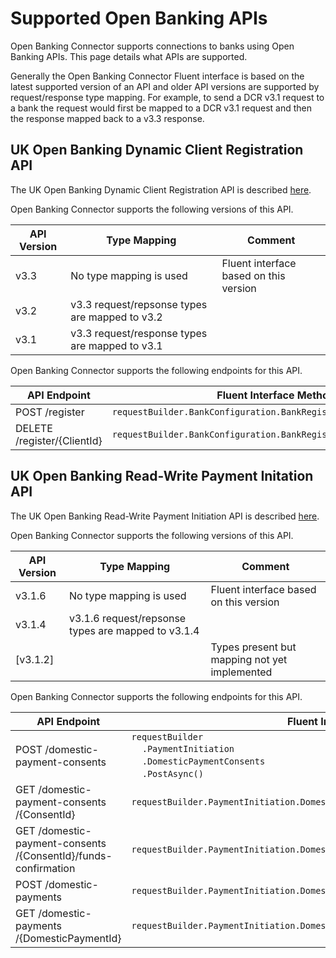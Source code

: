 # Supported Open Banking APIs

Open Banking Connector supports connections to banks using Open Banking APIs. This page details what APIs are supported.

Generally the Open Banking Connector Fluent interface is based on the latest supported version of an API and older API versions are supported by request/response type mapping. For example, to send a DCR v3.1 request to a bank the request would first be mapped to a DCR v3.1 request and then the response mapped back to a v3.3 response.

## UK Open Banking Dynamic Client Registration API

The UK Open Banking Dynamic Client Registration API is described [here](https://openbankinguk.github.io/dcr-docs-pub/).

Open Banking Connector supports the following versions of this API.

API Version | Type Mapping | Comment
 --- | --- | ---
v3.3 | No type mapping is used | Fluent interface based on this version
v3.2 | v3.3 request/repsonse types are mapped to v3.2
v3.1 | v3.3 request/response types are mapped to v3.1

Open Banking Connector supports the following endpoints for this API.

 API Endpoint | Fluent Interface Method
 --- | ---
POST /register | `requestBuilder.BankConfiguration.BankRegistrations.PostAsync()`
DELETE /register/{ClientId} | `requestBuilder.BankConfiguration.BankRegistrations.DeleteAsync()`

## UK Open Banking Read-Write Payment Initation API

The UK Open Banking Read-Write Payment Initiation API is described [here](https://openbankinguk.github.io/read-write-api-site3/).

Open Banking Connector supports the following versions of this API.

API Version | Type Mapping | Comment
 --- | --- | ---
v3.1.6 | No type mapping is used | Fluent interface based on this version
v3.1.4 | v3.1.6 request/repsonse types are mapped to v3.1.4
[v3.1.2] | | Types present but mapping not yet implemented

Open Banking Connector supports the following endpoints for this API.

 API Endpoint | Fluent Interface Method
 --- | ---
POST ​/domestic-payment-consents | ```requestBuilder```<br/>&nbsp;&nbsp;&nbsp;&nbsp;```.PaymentInitiation```<br/>&nbsp;&nbsp;&nbsp;&nbsp;```.DomesticPaymentConsents```<br/>&nbsp;&nbsp;&nbsp;&nbsp;```.PostAsync()```
GET ​/domestic-payment-consents​/{ConsentId} | `requestBuilder.PaymentInitiation.DomesticPaymentConsents.GetAsync()`
GET ​/domestic-payment-consents​/{ConsentId}​/funds-confirmation | `requestBuilder.PaymentInitiation.DomesticPaymentConsents.GetFundsConfirmationAsync()`
POST ​/domestic-payments | `requestBuilder.PaymentInitiation.DomesticPayments.PostAsync()`
GET ​/domestic-payments​/{DomesticPaymentId} | `requestBuilder.PaymentInitiation.DomesticPayments.GetAsync()`
